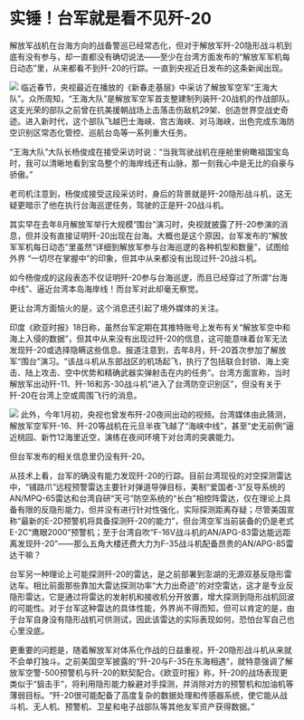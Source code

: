# 实锤！台军就是看不见歼-20

解放军战机在台海方向的战备警巡已经常态化，但对于解放军歼-20隐形战斗机到底有没有参与，却一直都没有确切说法——至少在台湾方面发布的“解放军军机每日动态”里，从来都看不到歼-20的行踪。一直到央视近日发布的这条新闻出现。

![](https://inews.gtimg.com/newsapp_bt/0/15621228555/1000)
临近春节，央视最近在播放的《新春走基层》中采访了解放军空军“王海大队”。众所周知，“王海大队”是解放军空军首支整建制列装歼-20战机的作战部队。这支光荣的部队之前曾在抗美援朝战场上击落击伤敌机29架、创造世界空战史奇迹。进入新时代，这个部队飞越巴士海峡、宫古海峡、对马海峡，出色完成东海防空识别区常态化管控、巡航台岛等一系列重大任务。

“王海大队”大队长杨俊成在接受采访时说：“当我驾驶战机在座舱里俯瞰祖国宝岛时，我可以清晰地看到宝岛整个的海岸线还有山脉，那一刻我心中是无比的自豪与骄傲。”

老司机注意到，杨俊成接受这段采访时，身后的背景就是歼-20隐形战斗机，这无疑更暗示了他在执行台海巡逻任务，驾驶的正是歼-20战斗机。

其实早在去年8月解放军举行大规模“围台”演习时，央视就披露了歼-20参演的消息，但并没有直接证明歼-20出现在台海。大概也是这个原因，台军发布的“解放军军机每日动态”里虽然“详细到解放军参与台海巡逻的各种机型和数量”，试图给外界
“一切尽在掌握中”的印象，但其中从来都没有出现过歼-20战斗机。

如今杨俊成的这段表态不仅证明歼-20参与台海巡逻，而且已经穿过了所谓“台海中线”、逼近台湾本岛海岸线！而台军对此却毫无察觉。

更让台湾方面恼火的是，这个消息还引起了境外媒体的关注。

印度《欧亚时报》18日称，虽然台军定期在其推特账号上发布有关“解放军空中和海上入侵的数据”，但其中从来没有出现过歼-20的信息，这可能意味着台军无法发现歼-20或选择隐瞒这些信息。报道注意到，去年8月，歼-20首次参加了解放军“围台”演习。“该战斗机从东部战区的机场起飞，执行了包括联合封锁、海上突击、陆上攻击、空中优势和精确武器实弹射击在内的任务”。台湾方面宣称，当时解放军出动歼-11、歼-16和苏-30战斗机“进入了台湾防空识别区”，但没有关于歼-20在台湾上空或周围飞行的消息。

![](https://inews.gtimg.com/newsapp_bt/0/15621228540/1000)
此外，今年1月初，央视也曾发布歼-20夜间出动的视频。台湾媒体由此猜测，解放军空军歼-16、歼-20等战机在元旦半夜飞越了“海峡中线”，甚至“史无前例”逼近桃园、新竹12海里近空，演练在夜间环境下对台湾的突袭能力。

但台军发布的相关信息里仍没有歼-20。

从技术上看，台军的确没有能力发现歼-20的行踪。目前台湾现役的对空探测雷达中，“铺路爪”远程预警雷达主要针对弹道导弹目标，美制“爱国者-3”反导系统的AN/MPQ-65雷达和台湾自研“天弓”防空系统的“长白”相控阵雷达，仅在理论上具备有限的反隐形能力，但并没有进行针对性强化，实际探测距离存疑；尽管美国宣称“最新的E-2D预警机将具备探测歼-20的能力”，但台湾空军当前装备的仍是老式E-2C“鹰眼2000”预警机；至于台湾自吹“F-16V战斗机的AN/APG-83雷达能远距离发现歼-20”——那么五角大楼还费大力为F-35战斗机配备昂贵的AN/APG-85雷达干嘛？

台军另一种理论上可能探测歼-20的雷达，是之前部署到澎湖的无源双基反隐形雷达车。相比前面那些靠加大雷达探测功率“大力出奇迹”的对空雷达，这才是专业反隐形雷达，它是通过将雷达的发射机和接收机分开放置，增大探测到隐形战机回波的可能性。对于台军这种雷达的具体性能，外界尚不得而知，但可以肯定的是，由于台军自身没有隐形战机可供测试，因此该雷达的实际表现如何，恐怕台军自己也心里没底。

更重要的问题是，随着解放军对体系化作战的日益重视，歼-20隐形战斗机从来就不会单打独斗。之前美国空军披露的“歼-20与F-35在东海相遇”，就特意强调了解放军空警-500预警机与歼-20的默契配合。《欧亚时报》称，歼-20的战场表现更类似于“狙击手”，将利用隐形能力躲避对手探测，并消除对方的预警机和加油机等薄弱目标。“歼-20很可能配备了高度复杂的数据处理和传感器系统，使它能从战斗机、无人机、预警机、卫星和电子战部队等其他友军资产获得数据。”

